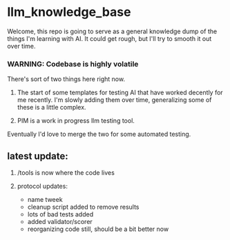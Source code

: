 # llm_knowledge_base
Welcome, this repo is going to serve as a general knowledge dump of the things I'm learning with AI. It could get rough, but I'll try to smooth it out over time.

### WARNING: Codebase is highly volatile 

There's sort of two things here right now.

1) The start of some templates for testing AI that have worked decently for me recently. I'm slowly adding them over time, generalizing some of these is a little complex.

2) PIM is a work in progress llm testing tool.

Eventually I'd love to merge the two for some automated testing.


## latest update:
1) /tools is now where the code lives

2) protocol updates:
    - name tweek
    - cleanup script added to remove results
    - lots of bad tests added
    - added validator/scorer
    - reorganizing code still, should be a bit better now